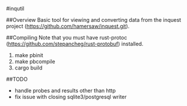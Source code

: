 #inqutil

##Overview
Basic tool for viewing and converting data from the inquest project
(https://github.com/hamersaw/inquest.git).

##Compiling
Note that you must have rust-protoc 
(https://github.com/stepancheg/rust-protobuf) installed.

1. make pbinit
2. make pbcompile
3. cargo build

##TODO
- handle probes and results other than http
- fix issue with closing sqlite3/postgresql writer

